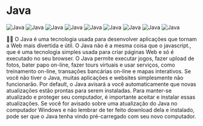 # Java

![Java](https://img.shields.io/badge/Java-Programa%C3%A7%C3%A3o-red)
![Java](https://img.shields.io/badge/Programa%C3%A7%C3%A3o-Orientada%20a%20Objetos-blue)
![Java](https://img.shields.io/badge/Conceito%20de%20-Heran%C3%A7a-yellow)
![Java](https://img.shields.io/badge/Conceito%20de%20-Polimorfismo-success)
![Java](https://img.shields.io/badge/Conceito%20de%20-Encapsulamento-blueviolet)
![Java](https://img.shields.io/badge/M%C3%A9todos-Construtor-green)
![Java](https://img.shields.io/badge/Conceito%20de%20-M%C3%A9todos-ff69b4)
![Java](https://img.shields.io/badge/Conceito%20de%20-Atributos-9cf)
![Java](https://img.shields.io/badge/Conceito%20de%20-Atributos-Classes)


 👨‍💻 O Java é uma tecnologia usada para desenvolver aplicações que tornam a Web mais divertida e útil. O Java não é a mesma coisa que o javascript., que é uma tecnologia simples usada para criar páginas Web e só é executado no seu browser.
O Java permite executar jogos, fazer upload de fotos, bater papo on-line, fazer tours virtuais e usar serviços, como treinamento on-line, transações bancárias on-line e mapas interativos. Se você não tiver o Java, muitas aplicações e websites simplesmente não funcionarão.
Por default, o Java avisará a você automaticamente que novas atualizações estão prontas para serem instaladas. Para manter-se atualizado e proteger seu computador, é importante aceitar e instalar essas atualizações. Se você for avisado sobre uma atualização do Java no computador Windows e não lembrar de ter feito download dela e instalado, pode ser que o Java tenha vindo pré-carregado com seu novo computador.